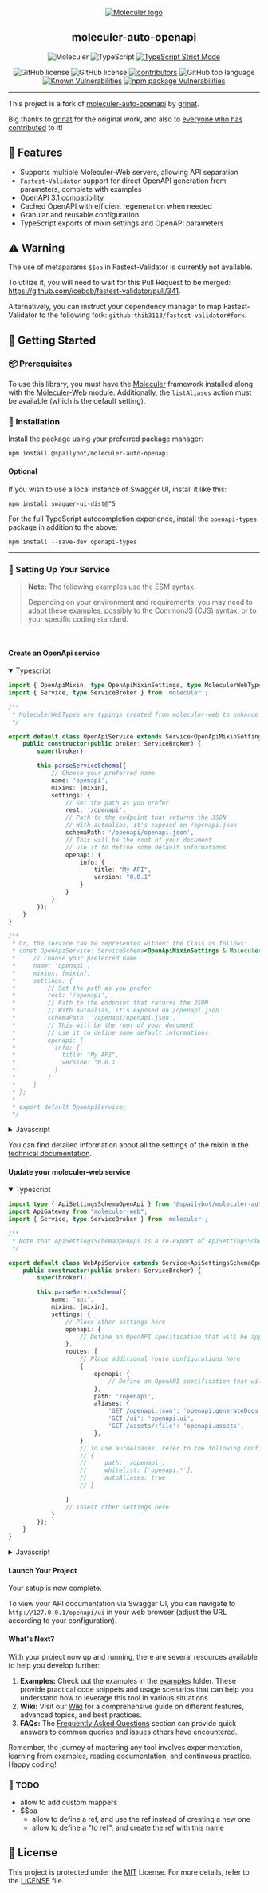 <div align="center">

[![Moleculer logo](http://moleculer.services/images/banner.png)](https://github.com/moleculerjs/moleculer)
<h2>moleculer-auto-openapi</h2>

<p align="center">
<img src="https://img.shields.io/badge/Moleculer-3CAFCE.svg?style=flat-square&logo=Moleculer&logoColor=white" alt="Moleculer" />
<img src="https://img.shields.io/badge/TypeScript-3178C6.svg?style=flat-square&logo=TypeScript&logoColor=white" alt="TypeScript" />
<a href="https://www.typescriptlang.org/tsconfig#strict">
    <img src="https://img.shields.io/badge/TypeScript-Strict%20Mode-blue" alt="TypeScript Strict Mode">
</a>
</p>
<img src="https://img.shields.io/npm/dw/%40spailybot%2Fmoleculer-auto-openapi" alt="GitHub license" />
<img src="https://img.shields.io/github/license/spailybot/moleculer-auto-openapi?style=flat-square&color=5D6D7E" alt="GitHub license" />
<a href="https://github.com/spailybot/moleculer-auto-openapi/graphs/contributors"><img src="https://img.shields.io/github/contributors/spailybot/moleculer-auto-openapi" alt="contributors" /></a>
<img src="https://img.shields.io/github/languages/top/spailybot/moleculer-auto-openapi?style=flat-square&color=5D6D7E" alt="GitHub top language" />
<a href="https://snyk.io/test/github/spailybot/moleculer-auto-openapi"><img alt="Known Vulnerabilities" src="https://snyk.io/test/github/spailybot/moleculer-auto-openapi/badge.svg" /></a>
<a href="https://www.npmjs.com/package/@spailybot/moleculer-auto-openapi"><img alt="npm package Vulnerabilities" src="https://img.shields.io/npm/v/@spailybot/moleculer-auto-openapi.svg" /></a>
</div>

---

This project is a fork of [moleculer-auto-openapi](https://github.com/grinat/moleculer-auto-openapi) by [grinat](https://github.com/grinat).

Big thanks to [grinat](https://github.com/grinat) for the original work, and also to [everyone who has contributed](https://github.com/grinat/moleculer-auto-openapi/graphs/contributors) to it!


## 🌟 Features

- Supports multiple Moleculer-Web servers, allowing API separation
- `Fastest-Validator` support for direct OpenAPI generation from parameters, complete with examples
- OpenAPI 3.1 compatibility
- Cached OpenAPI with efficient regeneration when needed
- Granular and reusable configuration
- TypeScript exports of mixin settings and OpenAPI parameters

## ⚠️ Warning

The use of metaparams `$$oa` in Fastest-Validator is currently not available.

To utilize it, you will need to wait for this Pull Request to be merged: https://github.com/icebob/fastest-validator/pull/341.

Alternatively, you can instruct your dependency manager to map Fastest-Validator to the following fork: `github:thib3113/fastest-validator#fork`.

## 🚀 Getting Started

### 📦 Prerequisites

To use this library, you must have the [Moleculer](https://github.com/moleculerjs/moleculer) framework installed along with the [Moleculer-Web](https://github.com/moleculerjs/moleculer-web) module. Additionally, the `listAliases` action must be available (which is the default setting).

### 🔧 Installation

Install the package using your preferred package manager:
```
npm install @spailybot/moleculer-auto-openapi
```

#### Optional

If you wish to use a local instance of Swagger UI, install it like this:
```
npm install swagger-ui-dist@^5
```

For the full TypeScript autocompletion experience, install the `openapi-types` package in addition to the above:
```
npm install --save-dev openapi-types
```

---

### 📁 Setting Up Your Service

> **Note:** The following examples use the ESM syntax.
>
> Depending on your environment and requirements, you may need to adapt these examples, possibly to the CommonJS (CJS) syntax, or to your specific coding standard.

<br>

#### Create an OpenApi service

<details open>
    <summary>Typescript</summary>

```typescript
import { OpenApiMixin, type OpenApiMixinSettings, type MoleculerWebTypes } from '@spailybot/moleculer-auto-openapi';
import { Service, type ServiceBroker } from 'moleculer';

/**
 * MoleculerWebTypes are typings created from moleculer-web to enhance included typings; their use is totally optional.
 */

export default class OpenApiService extends Service<OpenApiMixinSettings & MoleculerWebTypes.RestServiceSettings> {
    public constructor(public broker: ServiceBroker) {
        super(broker);

        this.parseServiceSchema({
            // Choose your preferred name
            name: 'openapi',
            mixins: [mixin],
            settings: {
                // Set the path as you prefer
                rest: '/openapi',
                // Path to the endpoint that returns the JSON
                // With autoalias, it's exposed on /openapi.json
                schemaPath: '/openapi/openapi.json',
                // This will be the root of your document
                // use it to define some default informations
                openapi: {
                    info: {
                        title: "My API",
                        version: "0.0.1"
                    }
                }
            }
        });
    }
}

/**
 * Or, the service can be represented without the Class as follows:
 * const OpenApiService: ServiceSchema<OpenApiMixinSettings & MoleculerWebTypes.RestServiceSettings> = {
 *     // Choose your preferred name
 *     name: 'openapi',
 *     mixins: [mixin],
 *     settings: {
 *         // Set the path as you prefer
 *         rest: '/openapi',
 *         // Path to the endpoint that returns the JSON
 *         // With autoalias, it's exposed on /openapi.json
 *         schemaPath: '/openapi/openapi.json',
 *         // This will be the root of your document
 *         // use it to define some default informations
 *         openapi: {
 *           info: {
 *             title: "My API",
 *             version: "0.0.1
 *           }
 *         }
 *     }
 * };
 *
 * export default OpenApiService;
 */
```
</details>
<details>
    <summary>Javascript</summary>

```javascript
import { OpenApiMixin } from '@spailybot/moleculer-auto-openapi';
import { Service } from 'moleculer';

export default class OpenApiService extends Service {
    public constructor(broker) {
        super(broker);

        this.parseServiceSchema({
            // Choose your preferred name
            name: 'openapi',
            mixins: [OpenApiMixin],
            settings: {
                // Set the path as you prefer
                rest: '/openapi',
                // Path to the endpoint that returns the JSON
                // With autoalias, it's exposed on /openapi.json
                schemaPath: '/openapi/openapi.json',
                // This will be the root of your document
                // use it to define some default informations
                openapi: {
                    info: {
                        title: "My API",
                        version: "0.0.1"
                    }
                }
            }
        });
    }
}

/**
 * Or, the service can be represented without the Class as follows:
 * const OpenApiService = {
 *     // Choose your preferred name
 *     name: 'openapi',
 *     mixins: [mixin],
 *     settings: {
 *         // Set the path as you prefer
 *         rest: '/openapi',
 *         // Path to the endpoint that returns the JSON
 *         // With autoalias, it's exposed on /openapi.json
 *         schemaPath: '/openapi/openapi.json',
 *         // This will be the root of your document
 *         // use it to define some default informations
 *         openapi: {
 *           info: {
 *             title: "My API",
 *             version: "0.0.1
 *           }
 *         }
 *     }
 * };
 *
 * export default OpenApiService;
 */
```
</details>

You can find detailed information about all the settings of the mixin in the [technical documentation](https://spailybot.github.io/moleculer-auto-openapi/types/index.OpenApiMixinSettings.html).

#### Update your moleculer-web service

<details open>
    <summary>Typescript</summary>

```typescript
import type { ApiSettingsSchemaOpenApi } from '@spailybot/moleculer-auto-openapi';
import ApiGateway from "moleculer-web";
import { Service, type ServiceBroker } from 'moleculer';

/**
 * Note that ApiSettingsSchemaOpenApi is a re-export of ApiSettingsSchema because moleculer-web doesn't allow to extend it.
 */

export default class WebApiService extends Service<ApiSettingsSchemaOpenApi> {
    public constructor(public broker: ServiceBroker) {
        super(broker);

        this.parseServiceSchema({
            name: "api",
            mixins: [mixin],
            settings: {
                // Place other settings here
                openapi: {
                    // Define an OpenAPI specification that will be applied to all routes of this api
                },
                routes: [
                    // Place additional route configurations here
                    {
                        openapi: {
                            // Define an OpenAPI specification that will apply to all aliases within this route
                        },
                        path: '/openapi',
                        aliases: {
                            'GET /openapi.json': 'openapi.generateDocs',
                            'GET /ui': 'openapi.ui',
                            'GET /assets/:file': 'openapi.assets',
                        },
                    },
                    // To use autoAliases, refer to the following configuration
                    // {
                    //     path: '/openapi',
                    //     whitelist: ['openapi.*'],
                    //     autoAliases: true
                    // }

                ]
                // Insert other settings here
            }
        });
    }
}
```
</details>
<details>
    <summary>Javascript</summary>

```javascript
import ApiGateway from "moleculer-web";
import { Service } from 'moleculer';

export default class WebApiService extends Service {
    public constructor(broker) {
        super(broker);

        this.parseServiceSchema({
            name: "api",
            mixins: [mixin],
            settings: {
                // Place other settings here
                openapi: {
                    // Define an OpenAPI specification that will be applied to all routes of this api
                },
                routes: [
                    // Place additional route configurations here
                    {
                        openapi: {
                            // Define an OpenAPI specification that will apply to all aliases within this route
                        },
                        path: '/openapi',
                        aliases: {
                            'GET /openapi.json': 'openapi.generateDocs',
                            'GET /ui': 'openapi.ui',
                            'GET /assets/:file': 'openapi.assets',
                        },
                    },
                    // To use autoAliases, refer to the following configuration
                    // {
                    //     path: '/openapi',
                    //     whitelist: ['openapi.*'],
                    //     autoAliases: true
                    // }

                ]
                // Insert other settings here
            }
        });
    }
}
```
</details>

#### Launch Your Project

Your setup is now complete.

To view your API documentation via Swagger UI, you can navigate to `http://127.0.0.1/openapi/ui` in your web browser (adjust the URL according to your configuration).

#### What's Next?

With your project now up and running, there are several resources available to help you develop further:

1. **Examples:** Check out the examples in the [examples](https://github.com/spailybot/moleculer-auto-openapi/tree/main/examples) folder. These provide practical code snippets and usage scenarios that can help you understand how to leverage this tool in various situations.
2. **Wiki:** Visit our [Wiki](https://github.com/spailybot/moleculer-auto-openapi/wiki) for a comprehensive guide on different features, advanced topics, and best practices.
3. **FAQs:** The [Frequently Asked Questions](https://github.com/spailybot/moleculer-auto-openapi/wiki/FAQ) section can provide quick answers to common queries and issues others have encountered.

Remember, the journey of mastering any tool involves experimentation, learning from examples, reading documentation, and continuous practice. Happy coding!

### 📝 TODO

- allow to add custom mappers
- $$oa
  - allow to define a ref, and use the ref instead of creating a new one
  - allow to define a "to ref", and create the ref with this name


## 📄 License

This project is protected under the [MIT](https://choosealicense.com/licenses/mit/) License. For more details, refer to the [LICENSE](https://github.com/spailybot/moleculer-auto-openapi/blob/main/LICENSE) file.
